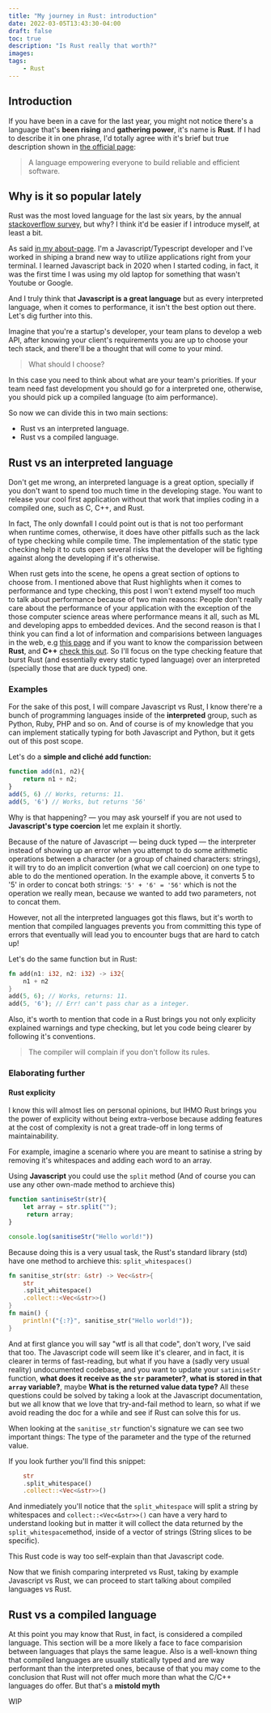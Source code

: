 ```yaml
---
title: "My journey in Rust: introduction"
date: 2022-03-05T13:43:30-04:00
draft: false
toc: true
description: "Is Rust really that worth?"
images:
tags:
    - Rust
---
```

## Introduction

If you have been in a cave for the last year, you might not notice there's a language that's **been rising** and **gathering power**, it's name is **Rust**.
If I had to describe it in one phrase, I'd  totally agree with it's brief but true description shown in  [the official page](https://www.rust-lang.org/):

> A language empowering everyone
to build reliable and efficient software.

## Why is it so popular lately

Rust was the most loved language for the last six years, by the annual [stackoverflow survey](https://insights.stackoverflow.com/survey/2021#most-loved-dreaded-and-wanted-language-love-dread), but why?
I think it'd be easier if I introduce myself, at least a bit.

As said [in my about-page](https://spaghettidev.tech/about). I'm a Javascript/Typescript developer and I've worked in shiping a brand new way to utilize applications right from your terminal. I learned Javascript back in 2020 when I started coding, in fact, it was the first time I was using my old laptop for something that wasn't Youtube or Google.

And I truly think that **Javascript is a great language** but as every interpreted language, when it comes to performance, it isn't the best option out there. Let's dig further into this.

Imagine that you're a startup's developer, your team plans to develop a web API, after knowing your client's requirements you are up to choose your tech stack, and there'll be a thought that will come to your mind.

> What should I choose?

In this case you need to think about what are your team's priorities. If your team need fast development you should go for a interpreted one, otherwise, you should pick up a compiled language (to aim performance).

So now we can divide this in two main sections:

- Rust vs an interpreted language.
- Rust vs a compiled language.

## Rust vs an interpreted language

Don't get me wrong, an interpreted language is a great option, specially if you don't want to spend too much time in the developing stage. You want to release your cool first application without that work that implies coding in a compiled one, such as C, C++, and Rust.

In fact, The only downfall I could point out is that is not too performant when runtime comes, otherwise, it does have other pitfalls such as the lack of type checking while compile time. The implementation of the static type checking help it to cuts open several risks that the developer will be fighting against along the developing if it's otherwise.

When rust gets into the scene, he opens a great section of options to choose from. I mentioned above that Rust highlights when it comes to performance and type checking, this post I won't extend myself too much to talk about performance because of two main reasons: People don't really care about the performance of your application with the exception of the those computer science areas where performance means it all, such as ML and developing apps to embedded devices. And the second reason is that I think you can find a lot of information and comparisions between languages in the web, e.g [this page](https://benchmarksgame-team.pages.debian.net/benchmarksgame/index.html) and if you want to know the comparission between **Rust**, and **C++** [check this out](https://benchmarksgame-team.pages.debian.net/benchmarksgame/fastest/rust-gpp.html). So I'll focus on the type checking feature that burst Rust (and essentially every static typed language) over an interpreted (specially those that are duck typed) one.

### Examples

For the sake of this post, I will compare Javascript vs Rust, I know there're a bunch of programming languages inside of the **interpreted** group, such as Python, Ruby, PHP and so on. And of course is of my knowledge that you can implement statically typing for both Javascript and Python, but it gets out of this post scope.

Let's do a **simple and cliché add function:**

```javascript
function add(n1, n2){
    return n1 + n2;
}
add(5, 6) // Works, returns: 11.
add(5, '6') // Works, but returns '56'
```

Why is that happening? — you may ask yourself if you are not used to **Javascript's type coercion** let me explain it shortly.

Because of the nature of Javascript — being duck typed — the interpreter instead of showing up an error when you attempt to do some arithmetic operations between a character (or a group of chained characters: strings), it will try to do an implicit convertion (what we call coercion) on one type to able to do the mentioned operation. In the example above, it converts 5 to '5' in order to concat both strings: ``'5' + '6' = '56'`` which is not the operation we really mean, because we wanted to add two parameters, not to concat them.

However, not all the interpreted languages got this flaws, but it's worth to mention that compiled languages prevents you from committing this type of errors that eventually will lead you to encounter bugs that are hard to catch up!

Let's do the same function but in Rust:

```rust
fn add(n1: i32, n2: i32) -> i32{
    n1 + n2
}
add(5, 6); // Works, returns: 11.
add(5, '6'); // Err! can't pass char as a integer.
```

Also, it's worth to mention that code in a Rust brings you not only explicity explained warnings and type checking, but let you code being clearer by following it's conventions.

> The compiler will complain if you don't follow its rules.

### Elaborating further

#### Rust explicity

I know this will almost lies on personal opinions, but IHMO Rust brings you the power of explicity without being extra-verbose because adding features at the cost of complexity is not a great trade-off in long terms of maintainability.

For example, imagine a scenario where you are meant to satinise a string by removing it's whitespaces and adding each word to an array.

Using **Javascript** you could use the ``split`` method (And of course you can use any other own-made method to archieve this)

```javascript
function santiniseStr(str){
    let array = str.split("");
     return array;
}

console.log(sanitiseStr("Hello world!"))
```

Because doing this is a very usual task, the Rust's standard library (std) have one method to archieve this: ``split_whitespaces()``

```rust
fn sanitise_str(str: &str) -> Vec<&str>{
    str
    .split_whitespace()
    .collect::<Vec<&str>>()
}
fn main() {
    println!("{:?}", sanitise_str("Hello world!"));
}
```

And at first glance you will say "wtf is all that code", don't wory, I've said that too. The Javascript code will seem like it's clearer, and in fact, it is clearer in terms of fast-reading, but what if you have a (sadly very usual reality) undocumented codebase, and you want to update your ``satiniseStr`` function, **what does it receive as the ``str`` parameter?**, **what is stored in that ``array`` variable?**, maybe **What is the returned value data type?** All these questions could be solved by taking a look at the Javascript documentation, but we all know that we love that try-and-fail method to learn, so what if we avoid reading the doc for a while and see if Rust can solve this for us.

When looking at the ``sanitise_str`` function's signature we can see two important things: The type of the parameter and the type of the returned value.

If you look further you'll find this snippet:

```rust
    str
    .split_whitespace()
    .collect::<Vec<&str>>()
```

And inmediately you'll notice that the ``split_whitespace`` will split a string by whitespaces and ``collect::<Vec<&str>>()`` can have a very hard to understand looking but in matter it will collect the data returned by the ``split_whitespace``method, inside of a vector of strings (String slices to be specific).

This Rust code is way too self-explain than that Javascript code.

Now that we finish comparing interpreted vs Rust, taking by example Javascript vs Rust, we can proceed to start talking about compiled languages vs Rust.

## Rust vs a compiled language

At this point you may know that Rust, in fact, is considered a compiled language. This section will be a more likely a face to face comparision between languages that plays the same league. Also is a well-known thing that compiled languages are usually statically typed and are way performant than the interpreted ones, because of that you may come to the conclusion that Rust will not offer much more than what the C/C++ languages do offer. But that's a **mistold myth**

WIP
